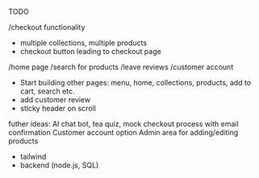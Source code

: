 TODO

/checkout functionality
- multiple collections, multiple products
- checkout button leading to checkout page

/home page
/search for products
/leave reviews
/customer account

- Start building other pages: menu, home, collections, products, add to cart, search etc.
- add customer review 
- sticky header on scroll

futher ideas:
AI chat bot, tea quiz, mock checkout process with email confirmation
Customer account option
Admin area for adding/editing products

- tailwind
- backend (node.js, SQL)